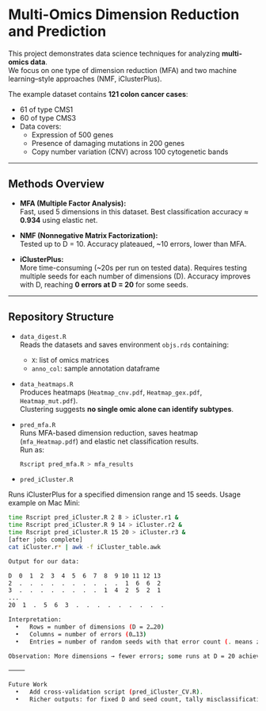 # Multi-Omics Dimension Reduction and Prediction

This project demonstrates data science techniques for analyzing **multi-omics data**.  
We focus on one type of dimension reduction (MFA) and two machine learning–style approaches (NMF, iClusterPlus).

The example dataset contains **121 colon cancer cases**:  
- 61 of type CMS1  
- 60 of type CMS3  
- Data covers:  
  - Expression of 500 genes  
  - Presence of damaging mutations in 200 genes  
  - Copy number variation (CNV) across 100 cytogenetic bands  

---

## Methods Overview

- **MFA (Multiple Factor Analysis):**  
  Fast, used 5 dimensions in this dataset. Best classification accuracy ≈ **0.934** using elastic net.

- **NMF (Nonnegative Matrix Factorization):**  
  Tested up to D = 10. Accuracy plateaued, ~10 errors, lower than MFA.

- **iClusterPlus:**  
  More time-consuming (~20s per run on tested data). Requires testing multiple seeds for each number of dimensions (D). Accuracy improves with D, reaching **0 errors at D = 20** for some seeds.

---

## Repository Structure

- `data_digest.R`  
  Reads the datasets and saves environment `objs.rds` containing:  
  - `X`: list of omics matrices  
  - `anno_col`: sample annotation dataframe  

- `data_heatmaps.R`  
  Produces heatmaps (`Heatmap_cnv.pdf`, `Heatmap_gex.pdf`, `Heatmap_mut.pdf`).  
  Clustering suggests **no single omic alone can identify subtypes**.

- `pred_mfa.R`  
  Runs MFA-based dimension reduction, saves heatmap (`mfa_Heatmap.pdf`) and elastic net classification results.  
  Run as:  
  ```bash
  Rscript pred_mfa.R > mfa_results

- `pred_iCluster.R`

Runs iClusterPlus for a specified dimension range and 15 seeds.
Usage example on Mac Mini:

  ```bash
time Rscript pred_iCluster.R 2 8 > iCluster.r1 &
time Rscript pred_iCluster.R 9 14 > iCluster.r2 &
time Rscript pred_iCluster.R 15 20 > iCluster.r3 &
[after jobs complete]
cat iCluster.r* | awk -f iCluster_table.awk

Output for our data:

 D  0  1  2  3  4  5  6  7  8  9 10 11 12 13
 2  .  .  .  .  .  .  .  .  .  .  1  6  6  2
 3  .  .  .  .  .  .  .  .  1  4  2  5  2  1
 ...
20  1  .  5  6  3  .  .  .  .  .  .  .  .  .

Interpretation:
	•	Rows = number of dimensions (D = 2…20)
	•	Columns = number of errors (0…13)
	•	Entries = number of random seeds with that error count (. means zero)

Observation: More dimensions → fewer errors; some runs at D = 20 achieved perfect classification.

⸻

Future Work
	•	Add cross-validation script (pred_iCluster_CV.R).
	•	Richer outputs: for fixed D and seed count, tally misclassifications per sample to build a confidence model.

